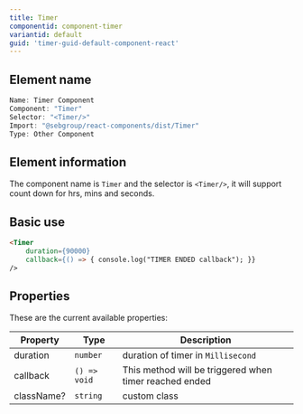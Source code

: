 ```yaml
---
title: Timer
componentid: component-timer
variantid: default
guid: 'timer-guid-default-component-react'
---
```


## Element name
```javascript
Name: Timer Component
Component: "Timer"
Selector: "<Timer/>"
Import: "@sebgroup/react-components/dist/Timer"
Type: Other Component
```

## Element information 
The component name is `Timer` and the selector is `<Timer/>`, it will support count down for hrs, mins and seconds.

## Basic use
```html
<Timer
    duration={90000}
    callback={() => { console.log("TIMER ENDED callback"); }}
/>
```

## Properties
These are the current available properties:

| Property   | Type                   | Description                                                       |
| ---------- | ---------------------- | ---------------------------------------------------------------- |
| duration   | `number`               | duration of timer in `Millisecond`                               |
| callback   | `() => void`           | This method will be triggered when timer reached ended           |
| className? | `string`               | custom class                                                     |
